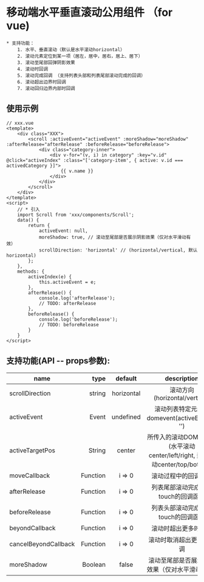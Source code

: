 # 移动端水平垂直滚动公用组件 （for vue)

```
* 支持功能：
    1. 水平、垂直滚动（默认是水平滚动horizontal）
    2. 滚动元素定位到某一项（居左，居中，居右，居上、居下）
    3. 滚动至尾部回弹阴影效果
    4. 滚动时回调
    5. 滚动完成回调 （支持列表头部和列表尾部滚动完成的回调）
    6. 滚动超出边界时回调
    7. 滚动回归边界内部时回调
```

## 使用示例

```
// xxx.vue
<template>
    <div class="XXX">
        <scroll :activeEvent="activeEvent" :moreShadow="moreShadow" :afterRelease="afterRelease" :beforeRelease="beforeRelease">
            <div class="category-inner">
                <div v-for="(v, i) in category" :key="v.id" @click="activeIndex" :class="['category-item', { active: v.id === activedCategory }]">
                    {{ v.name }}
                </div>
            </div>
        </scroll>
    </div>
</template>
<script>
    // * 引入
    import Scroll from 'xxx/components/Scroll';
    data() {
        return {
            activeEvent: null,
            moreShadow: true, // 滚动至尾部是否展示阴影效果（仅对水平滑动有效）
            scrollDirection: 'horizontal' // (horizontal/vertical, 默认horizontal)
        };
    },
    methods: {
        activeIndex(e) {
            this.activeEvent = e;
        },
        afterRelease() {
            console.log('afterRelease');
            // TODO: afterRelease
        },
        beforeRelease() {
            console.log('beforeRelease');
            // TODO: beforeRelease
        }
    }
</script>
```

## 支持功能(API -- props参数):

name                 |     type |  default   |                        description
-------------------- | -------: | :--------: | :--------------------------------------------------------:
scrollDirection      |   string | horizontal |                 滚动方向(horizontal/vertical)
activeEvent          |    Event | undefined  |             滚动列表特定元素的domevent(activeEvent： '')
activeTargetPos      |   String |   center   | 所传入的滚动DOM的位置(水平滚动center/left/right, 垂直滚动center/top/bottom)
moveCallback         | Function |   i => 0   |                         滚动过程中的回调函数
afterRelease         | Function |   i => 0   |                    列表尾部滚动完成释放touch的回调函数
beforeRelease        | Function |   i => 0   |                    列表头部滚动完成释放touch的回调函数
beyondCallback       | Function |   i => 0   |                         滚动时超出更多时回调
cancelBeyondCallback | Function |   i => 0   |                        滚动时取消超出更多时回调
moreShadow           |  Boolean |   false    |                  滚动至尾部是否展示阴影效果（仅对水平滑动有效）
